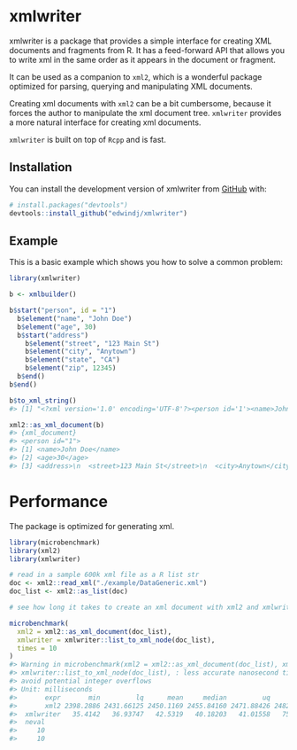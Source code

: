 
<!-- README.md is generated from README.Rmd. Please edit that file -->

# xmlwriter

<!-- badges: start -->

<!-- badges: end -->

xmlwriter is a package that provides a simple interface for creating XML
documents and fragments from R. It has a feed-forward API that allows
you to write xml in the same order as it appears in the document or
fragment.

It can be used as a companion to `xml2`, which is a wonderful package
optimized for parsing, querying and manipulating XML documents.

Creating xml documents with `xml2` can be a bit cumbersome, because it
forces the author to manipulate the xml document tree. `xmlwriter`
provides a more natural interface for creating xml documents.

`xmlwriter` is built on top of `Rcpp` and is fast.

## Installation

You can install the development version of xmlwriter from
[GitHub](https://github.com/) with:

``` r
# install.packages("devtools")
devtools::install_github("edwindj/xmlwriter")
```

## Example

This is a basic example which shows you how to solve a common problem:

``` r
library(xmlwriter)

b <- xmlbuilder()

b$start("person", id = "1")
  b$element("name", "John Doe")
  b$element("age", 30)
  b$start("address")
    b$element("street", "123 Main St")
    b$element("city", "Anytown")
    b$element("state", "CA")
    b$element("zip", 12345)
  b$end()
b$end()

b$to_xml_string()
#> [1] "<?xml version='1.0' encoding='UTF-8'?><person id='1'><name>John Doe</name><age>30</age><address><street>123 Main St</street><city>Anytown</city><state>CA</state><zip>12345</zip></address></person>"
```

``` r
xml2::as_xml_document(b)
#> {xml_document}
#> <person id="1">
#> [1] <name>John Doe</name>
#> [2] <age>30</age>
#> [3] <address>\n  <street>123 Main St</street>\n  <city>Anytown</city>\n  <sta ...
```

# Performance

The package is optimized for generating xml.

``` r
library(microbenchmark)
library(xml2)
library(xmlwriter)

# read in a sample 600k xml file as a R list str
doc <- xml2::read_xml("./example/DataGeneric.xml")
doc_list <- xml2::as_list(doc)

# see how long it takes to create an xml document with xml2 and xmlwriter

microbenchmark(
  xml2 = xml2::as_xml_document(doc_list),
  xmlwriter = xmlwriter::list_to_xml_node(doc_list),
  times = 10
)
#> Warning in microbenchmark(xml2 = xml2::as_xml_document(doc_list), xmlwriter =
#> xmlwriter::list_to_xml_node(doc_list), : less accurate nanosecond times to
#> avoid potential integer overflows
#> Unit: milliseconds
#>       expr       min         lq      mean     median         uq        max
#>       xml2 2398.2886 2431.66125 2450.1169 2455.84160 2471.88426 2482.95073
#>  xmlwriter   35.4142   36.93747   42.5319   40.18203   41.01558   75.67243
#>  neval
#>     10
#>     10
```
